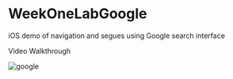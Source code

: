 # WeekOneLabGoogle
iOS demo of navigation and segues using Google search interface

Video Walkthrough


![google](https://cloud.githubusercontent.com/assets/9056938/10233715/156f1d60-6845-11e5-9e6f-55aa50a94836.gif)
